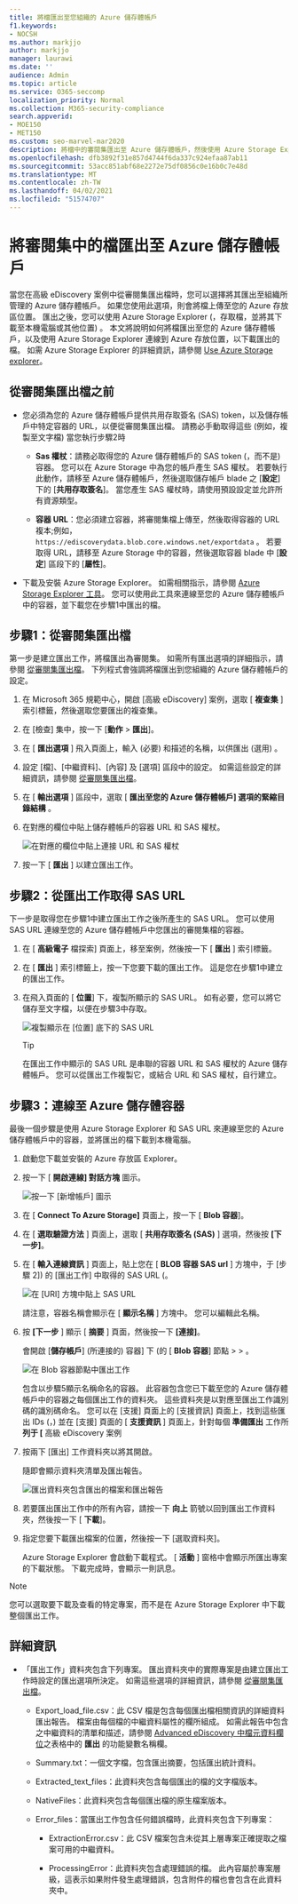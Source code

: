 ```yaml
---
title: 將檔匯出至您組織的 Azure 儲存體帳戶
f1.keywords:
- NOCSH
ms.author: markjjo
author: markjjo
manager: laurawi
ms.date: ''
audience: Admin
ms.topic: article
ms.service: O365-seccomp
localization_priority: Normal
ms.collection: M365-security-compliance
search.appverid:
- MOE150
- MET150
ms.custom: seo-marvel-mar2020
description: 將檔中的審閱集匯出至 Azure 儲存體帳戶，然後使用 Azure Storage Explorer 將其下載到本機電腦。
ms.openlocfilehash: dfb3892f31e857d4744f6da337c924efaa87ab11
ms.sourcegitcommit: 53acc851abf68e2272e75df0856c0e16b0c7e48d
ms.translationtype: MT
ms.contentlocale: zh-TW
ms.lasthandoff: 04/02/2021
ms.locfileid: "51574707"
---
```

# <a name="export-documents-in-a-review-set-to-an-azure-storage-account"></a>將審閱集中的檔匯出至 Azure 儲存體帳戶

當您在高級 eDiscovery 案例中從審閱集匯出檔時，您可以選擇將其匯出至組織所管理的 Azure 儲存體帳戶。 如果您使用此選項，則會將檔上傳至您的 Azure 存放區位置。 匯出之後，您可以使用 Azure Storage Explorer (，存取檔，並將其下載至本機電腦或其他位置) 。 本文將說明如何將檔匯出至您的 Azure 儲存體帳戶，以及使用 Azure Storage Explorer 連線到 Azure 存放位置，以下載匯出的檔。 如需 Azure Storage Explorer 的詳細資訊，請參閱 [Use Azure Storage explorer](/azure/storage/blobs/storage-quickstart-blobs-storage-explorer)。

## <a name="before-you-export-documents-from-a-review-set"></a>從審閱集匯出檔之前

- 您必須為您的 Azure 儲存體帳戶提供共用存取簽名 (SAS) token，以及儲存帳戶中特定容器的 URL，以便從審閱集匯出檔。 請務必手動取得這些 (例如，複製至文字檔) 當您執行步驟2時

  - **Sas 權杖**：請務必取得您的 Azure 儲存體帳戶的 SAS token (，而不是) 容器。 您可以在 Azure Storage 中為您的帳戶產生 SAS 權杖。 若要執行此動作，請移至 Azure 儲存體帳戶，然後選取儲存帳戶 blade 之 [**設定**] 下的 [**共用存取簽名**]。 當您產生 SAS 權杖時，請使用預設設定並允許所有資源類型。

  - **容器 URL**：您必須建立容器，將審閱集檔上傳至，然後取得容器的 URL 複本;例如， `https://ediscoverydata.blob.core.windows.net/exportdata` 。 若要取得 URL，請移至 Azure Storage 中的容器，然後選取容器 blade 中 [**設定**] 區段下的 [**屬性**]。

- 下載及安裝 Azure Storage Explorer。 如需相關指示，請參閱 [Azure Storage Explorer 工具](https://go.microsoft.com/fwlink/p/?LinkId=544842)。 您可以使用此工具來連線至您的 Azure 儲存體帳戶中的容器，並下載您在步驟1中匯出的檔。

## <a name="step-1-export-the-documents-from-a-review-set"></a>步驟1：從審閱集匯出檔

第一步是建立匯出工作，將檔匯出為審閱集。 如需所有匯出選項的詳細指示，請參閱 [從審閱集匯出檔](export-documents-from-review-set.md)。 下列程式會強調將檔匯出到您組織的 Azure 儲存體帳戶的設定。

1. 在 Microsoft 365 規範中心，開啟 [高級 eDiscovery] 案例，選取 [ **複查集** ] 索引標籤，然後選取您要匯出的複查集。

2. 在 [檢查] 集中，按一下 [**動作**  >  **匯出**]。

3. 在 [ **匯出選項** ] 飛入頁面上，輸入 (必要) 和描述的名稱，以供匯出 (選用) 。

4. 設定 [檔]、[中繼資料]、[內容] 及 [選項] 區段中的設定。 如需這些設定的詳細資訊，請參閱 [從審閱集匯出檔](export-documents-from-review-set.md)。

5. 在 [ **輸出選項** ] 區段中，選取 [ **匯出至您的 Azure 儲存體帳戶] 選項的緊縮目錄結構** 。

6. 在對應的欄位中貼上儲存體帳戶的容器 URL 和 SAS 權杖。

   ![在對應的欄位中貼上連接 URL 和 SAS 權杖](../media/AzureStorageOutputOptions.png)

7. 按一下 [ **匯出** ] 以建立匯出工作。

## <a name="step-2-obtain-the-sas-url-from-the-export-job"></a>步驟2：從匯出工作取得 SAS URL

下一步是取得您在步驟1中建立匯出工作之後所產生的 SAS URL。 您可以使用 SAS URL 連線至您的 Azure 儲存體帳戶中您匯出的審閱集檔的容器。

1. 在 [ **高級電子** 檔探索] 頁面上，移至案例，然後按一下 [ **匯出** ] 索引標籤。

2. 在 [ **匯出** ] 索引標籤上，按一下您要下載的匯出工作。 這是您在步驟1中建立的匯出工作。

3. 在飛入頁面的 [ **位置**] 下，複製所顯示的 SAS URL。 如有必要，您可以將它儲存至文字檔，以便在步驟3中存取。

   ![複製顯示在 [位置] 底下的 SAS URL](../media/eDiscoExportJob.png)

   > [!TIP]
   > 在匯出工作中顯示的 SAS URL 是串聯的容器 URL 和 SAS 權杖的 Azure 儲存體帳戶。 您可以從匯出工作複製它，或結合 URL 和 SAS 權杖，自行建立。

## <a name="step-3-connect-to-the-azure-storage-container"></a>步驟3：連線至 Azure 儲存體容器

最後一個步驟是使用 Azure Storage Explorer 和 SAS URL 來連線至您的 Azure 儲存體帳戶中的容器，並將匯出的檔下載到本機電腦。

1. 啟動您下載並安裝的 Azure 存放區 Explorer。

2. 按一下 [ **開啟連線] 對話方塊** 圖示。

   ![按一下 [新增帳戶] 圖示](../media/AzureStorageConnect.png)

3. 在 [ **Connect To Azure Storage]** 頁面上，按一下 [ **Blob 容器**]。

4. 在 [ **選取驗證方法** ] 頁面上，選取 [ **共用存取簽名 (SAS)** ] 選項，然後按 **[下一步]**。

5. 在 [ **輸入連線資訊** ] 頁面上，貼上您在 [ **BLOB 容器 SAS url** ] 方塊中，于 [步驟 2]) 的 [匯出工作] 中取得的 SAS URL (。

    ![在 [URI] 方塊中貼上 SAS URL](../media/AzureStorageConnect3.png)

    請注意，容器名稱會顯示在 [ **顯示名稱** ] 方塊中。 您可以編輯此名稱。

6. 按 **[下一步** ] 顯示 [ **摘要** ] 頁面，然後按一下 **[連接]**。

    會開啟 [**儲存帳戶**] (所連接的) 容器] 下 (的 [ **Blob 容器**] 節點  >   \> 。

    ![在 Blob 容器節點中匯出工作](../media/AzureStorageConnect5.png)

    包含以步驟5顯示名稱命名的容器。 此容器包含您已下載至您的 Azure 儲存體帳戶中的容器之每個匯出工作的資料夾。 這些資料夾是以對應至匯出工作識別碼的識別碼命名。 您可以在 [支援] 頁面上的 [支援資訊] 頁面上，找到這些匯出 IDs (，) 並在 [支援] 頁面的 [ **支援資訊** ] 頁面上，針對每個 **準備匯出** 工作所 **列于 [** 高級 eDiscovery 案例

7. 按兩下 [匯出] 工作資料夾以將其開啟。

   隨即會顯示資料夾清單及匯出報告。

    ![匯出資料夾包含匯出的檔案和匯出報告](../media/AzureStorageConnect6.png)

8. 若要匯出匯出工作中的所有內容，請按一下 **向上** 箭號以回到匯出工作資料夾，然後按一下 [ **下載**]。

9. 指定您要下載匯出檔案的位置，然後按一下 [選取資料夾]。

    Azure Storage Explorer 會啟動下載程式。 [ **活動** ] 窗格中會顯示所匯出專案的下載狀態。 下載完成時，會顯示一則訊息。

> [!NOTE]
> 您可以選取要下載及查看的特定專案，而不是在 Azure Storage Explorer 中下載整個匯出工作。

## <a name="more-information"></a>詳細資訊

- 「匯出工作」資料夾包含下列專案。 匯出資料夾中的實際專案是由建立匯出工作時設定的匯出選項所決定。 如需這些選項的詳細資訊，請參閱 [從審閱集匯出檔](export-documents-from-review-set.md)。

  - Export_load_file.csv：此 CSV 檔是包含每個匯出檔相關資訊的詳細資料匯出報告。 檔案由每個檔的中繼資料屬性的欄所組成。 如需此報告中包含之中繼資料的清單和描述，請參閱 [Advanced eDiscovery 中檔元資料欄位](document-metadata-fields-in-advanced-ediscovery.md)之表格中的 **匯出** 的功能變數名稱欄。

  - Summary.txt：一個文字檔，包含匯出摘要，包括匯出統計資料。

  - Extracted_text_files：此資料夾包含每個匯出的檔的文字檔版本。

  - NativeFiles：此資料夾包含每個匯出檔的原生檔案版本。

  - Error_files：當匯出工作包含任何錯誤檔時，此資料夾包含下列專案：

    - ExtractionError.csv：此 CSV 檔案包含未從其上層專案正確提取之檔案可用的中繼資料。

    - ProcessingError：此資料夾包含處理錯誤的檔。 此內容屬於專案層級，這表示如果附件發生處理錯誤，包含附件的檔也會包含在此資料夾中。
